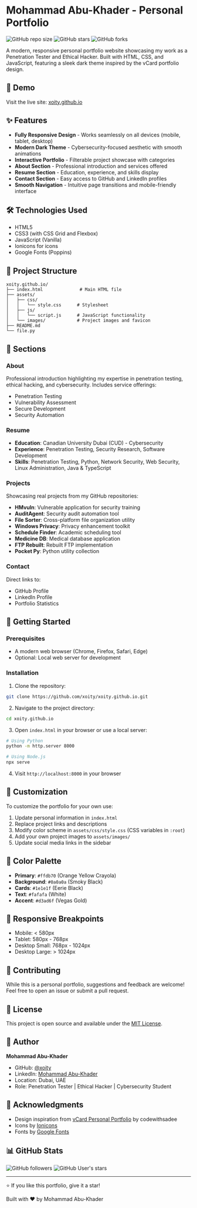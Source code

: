 # Mohammad Abu-Khader - Personal Portfolio

![GitHub repo size](https://img.shields.io/github/repo-size/xoity/xoity.github.io)
![GitHub stars](https://img.shields.io/github/stars/xoity/xoity.github.io?style=social)
![GitHub forks](https://img.shields.io/github/forks/xoity/xoity.github.io?style=social)

A modern, responsive personal portfolio website showcasing my work as a Penetration Tester and Ethical Hacker. Built with HTML, CSS, and JavaScript, featuring a sleek dark theme inspired by the vCard portfolio design.

## 🚀 Demo

Visit the live site: [xoity.github.io](https://xoity.github.io)

## ✨ Features

- **Fully Responsive Design** - Works seamlessly on all devices (mobile, tablet, desktop)
- **Modern Dark Theme** - Cybersecurity-focused aesthetic with smooth animations
- **Interactive Portfolio** - Filterable project showcase with categories
- **About Section** - Professional introduction and services offered
- **Resume Section** - Education, experience, and skills display
- **Contact Section** - Easy access to GitHub and LinkedIn profiles
- **Smooth Navigation** - Intuitive page transitions and mobile-friendly interface

## 🛠️ Technologies Used

- HTML5
- CSS3 (with CSS Grid and Flexbox)
- JavaScript (Vanilla)
- Ionicons for icons
- Google Fonts (Poppins)

## 📁 Project Structure

```
xoity.github.io/
├── index.html              # Main HTML file
├── assets/
│   ├── css/
│   │   └── style.css      # Stylesheet
│   ├── js/
│   │   └── script.js      # JavaScript functionality
│   └── images/            # Project images and favicon
├── README.md
└── file.py
```

## 🎨 Sections

### About
Professional introduction highlighting my expertise in penetration testing, ethical hacking, and cybersecurity. Includes service offerings:
- Penetration Testing
- Vulnerability Assessment
- Secure Development
- Security Automation

### Resume
- **Education**: Canadian University Dubai (CUD) - Cybersecurity
- **Experience**: Penetration Testing, Security Research, Software Development
- **Skills**: Penetration Testing, Python, Network Security, Web Security, Linux Administration, Java & TypeScript

### Projects
Showcasing real projects from my GitHub repositories:
- **HMvuln**: Vulnerable application for security training
- **AuditAgent**: Security audit automation tool
- **File Sorter**: Cross-platform file organization utility
- **Windows Privacy**: Privacy enhancement toolkit
- **Schedule Finder**: Academic scheduling tool
- **Medicine DB**: Medical database application
- **FTP Rebuilt**: Rebuilt FTP implementation
- **Pocket Py**: Python utility collection

### Contact
Direct links to:
- GitHub Profile
- LinkedIn Profile
- Portfolio Statistics

## 🚀 Getting Started

### Prerequisites

- A modern web browser (Chrome, Firefox, Safari, Edge)
- Optional: Local web server for development

### Installation

1. Clone the repository:
```bash
git clone https://github.com/xoity/xoity.github.io.git
```

2. Navigate to the project directory:
```bash
cd xoity.github.io
```

3. Open `index.html` in your browser or use a local server:
```bash
# Using Python
python -m http.server 8000

# Using Node.js
npx serve
```

4. Visit `http://localhost:8000` in your browser

## 📝 Customization

To customize the portfolio for your own use:

1. Update personal information in `index.html`
2. Replace project links and descriptions
3. Modify color scheme in `assets/css/style.css` (CSS variables in `:root`)
4. Add your own project images to `assets/images/`
5. Update social media links in the sidebar

## 🎨 Color Palette

- **Primary**: `#ffdb70` (Orange Yellow Crayola)
- **Background**: `#0a0a0a` (Smoky Black)
- **Cards**: `#1e1e1f` (Eerie Black)
- **Text**: `#fafafa` (White)
- **Accent**: `#d3ad6f` (Vegas Gold)

## 📱 Responsive Breakpoints

- Mobile: < 580px
- Tablet: 580px - 768px
- Desktop Small: 768px - 1024px
- Desktop Large: > 1024px

## 🤝 Contributing

While this is a personal portfolio, suggestions and feedback are welcome! Feel free to open an issue or submit a pull request.

## 📄 License

This project is open source and available under the [MIT License](LICENSE).

## 👤 Author

**Mohammad Abu-Khader**
- GitHub: [@xoity](https://github.com/xoity)
- LinkedIn: [Mohammad Abu-Khader](https://www.linkedin.com/in/mohammad-abu-khader-9248011ab)
- Location: Dubai, UAE
- Role: Penetration Tester | Ethical Hacker | Cybersecurity Student

## 🙏 Acknowledgments

- Design inspiration from [vCard Personal Portfolio](https://github.com/codewithsadee/vcard-personal-portfolio) by codewithsadee
- Icons by [Ionicons](https://ionic.io/ionicons)
- Fonts by [Google Fonts](https://fonts.google.com/)

## 📊 GitHub Stats

![GitHub followers](https://img.shields.io/github/followers/xoity?style=social)
![GitHub User's stars](https://img.shields.io/github/stars/xoity?style=social)

---

⭐ If you like this portfolio, give it a star!

Built with ❤️ by Mohammad Abu-Khader